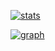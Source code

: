 [![stats](https://cr-ss-service.azurewebsites.net/api/ScreenShot?widget=summary&username=webmalc&badges=4&show-avatar=false&branding=false)](https://profile.codersrank.io/user/webmalc)

[![graph](https://cr-skills-chart-widget.azurewebsites.net/api/api?username=webmalc&skills=Python,Go,TypeScript,PHP,JavaScript)](https://profile.codersrank.io/user/webmalc)

